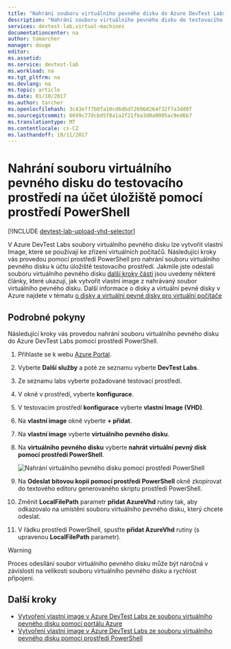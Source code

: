 ```yaml
---
title: "Nahrání souboru virtuálního pevného disku do Azure DevTest Labs pomocí prostředí PowerShell | Microsoft Docs"
description: "Nahrání souboru virtuálního pevného disku do testovacího prostředí na účet úložiště pomocí prostředí PowerShell"
services: devtest-lab,virtual-machines
documentationcenter: na
author: tomarcher
manager: douge
editor: 
ms.assetid: 
ms.service: devtest-lab
ms.workload: na
ms.tgt_pltfrm: na
ms.devlang: na
ms.topic: article
ms.date: 01/10/2017
ms.author: tarcher
ms.openlocfilehash: 3c43ef77b8fa10cd6dbd726968264f32f7a3dd0f
ms.sourcegitcommit: 6699c77dcbd5f8a1a2f21fba3d0a0005ac9ed6b7
ms.translationtype: MT
ms.contentlocale: cs-CZ
ms.lasthandoff: 10/11/2017
---
```

# <a name="upload-vhd-file-to-labs-storage-account-using-powershell"></a>Nahrání souboru virtuálního pevného disku do testovacího prostředí na účet úložiště pomocí prostředí PowerShell

[!INCLUDE [devtest-lab-upload-vhd-selector](../../includes/devtest-lab-upload-vhd-selector.md)]

V Azure DevTest Labs soubory virtuálního pevného disku lze vytvořit vlastní Image, které se používají ke zřízení virtuálních počítačů. Následující kroky vás provedou pomocí prostředí PowerShell pro nahrání souboru virtuálního pevného disku k účtu úložiště testovacího prostředí. Jakmile jste odeslali souboru virtuálního pevného disku [další kroky části](#next-steps) jsou uvedeny některé články, které ukazují, jak vytvořit vlastní image z nahrávaný soubor virtuálního pevného disku. Další informace o disky a virtuální pevné disky v Azure najdete v tématu [o disky a virtuální pevné disky pro virtuální počítače](../virtual-machines/linux/about-disks-and-vhds.md)

## <a name="step-by-step-instructions"></a>Podrobné pokyny

Následující kroky vás provedou nahrání souboru virtuálního pevného disku do Azure DevTest Labs pomocí prostředí PowerShell. 

1. Přihlaste se k webu [Azure Portal](http://go.microsoft.com/fwlink/p/?LinkID=525040).

1. Vyberte **Další služby** a poté ze seznamu vyberte **DevTest Labs**.

1. Ze seznamu labs vyberte požadované testovací prostředí.  

1. V okně v prostředí, vyberte **konfigurace**. 

1. V testovacím prostředí **konfigurace** vyberte **vlastní Image (VHD)**.

1. Na **vlastní image** okně vyberte **+ přidat**. 

1. Na **vlastní image** vyberte **virtuálního pevného disku**.

1. Na **virtuálního pevného disku** vyberte **nahrát virtuální pevný disk pomocí prostředí PowerShell**.

    ![Nahrání virtuálního pevného disku pomocí prostředí PowerShell](./media/devtest-lab-upload-vhd-using-powershell/upload-image-using-psh.png)

1. Na **Odeslat bitovou kopii pomocí prostředí PowerShell** okně zkopírovat do textového editoru generovaného skriptu prostředí PowerShell.

1. Změnit **LocalFilePath** parametr **přidat AzureVhd** rutiny tak, aby odkazovalo na umístění souboru virtuálního pevného disku, který chcete odeslat.

1. V řádku prostředí PowerShell, spusťte **přidat AzureVhd** rutiny (s upravenou **LocalFilePath** parametr).

> [!WARNING] 
> 
> Proces odesílání soubor virtuálního pevného disku může být náročná v závislosti na velikosti souboru virtuálního pevného disku a rychlost připojení.

## <a name="next-steps"></a>Další kroky

- [Vytvoření vlastní image v Azure DevTest Labs ze souboru virtuálního pevného disku pomocí portálu Azure](devtest-lab-create-template.md)
- [Vytvoření vlastní image v Azure DevTest Labs ze souboru virtuálního pevného disku pomocí prostředí PowerShell](devtest-lab-create-custom-image-from-vhd-using-powershell.md)
